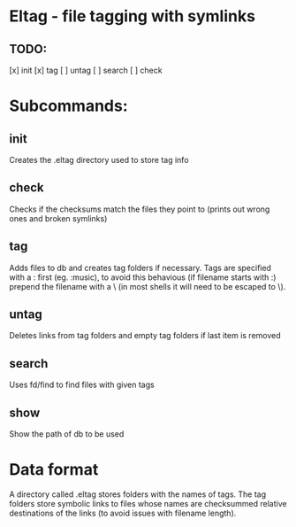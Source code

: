 # Eltag - file tagging with symlinks

## TODO:
[x] init
[x] tag
[ ] untag
[ ] search
[ ] check

# Subcommands:

## init

Creates the .eltag directory used to store tag info

## check

Checks if the checksums match the files they point to (prints out wrong ones and broken symlinks)

## tag

Adds files to db and creates tag folders if necessary. Tags are specified with a : first (eg. :music), to avoid this behavious (if filename starts with :) prepend the filename with a \ (in most shells it will need to be escaped to \\).

## untag

Deletes links from tag folders and empty tag folders if last item is removed

## search

Uses fd/find to find files with given tags

## show

Show the path of db to be used

# Data format

A directory called .eltag stores folders with the names of tags. The tag folders store symbolic links to files whose names are checksummed relative destinations of the links (to avoid issues with filename length).
